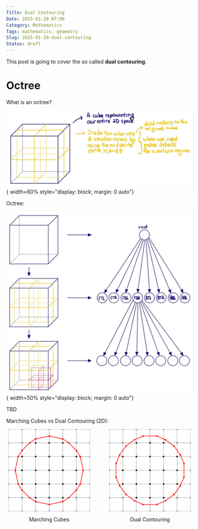 ```yaml
---
Title: Dual Contouring
Date: 2025-01-20 07:00
Category: Mathematics
Tags: mathematics, geometry
Slug: 2025-01-20-dual-contouring
Status: draft
---
```


This post is going to cover the so called **dual contouring**.

# Octree

What is an octree?

![Cube](../images/2025-01-20-dual-contouring/octree_cube.jpg){ width=60% style="display: block; margin: 0 auto"}

Octree:

![Octree](../images/2025-01-20-dual-contouring/octree.jpg){ width=50% style="display: block; margin: 0 auto"}

TBD

Marching Cubes vs Dual Contouring (2D):

<!-- <div style="display: flex; justify-content: center; gap: 40px; align-items: center;">
    <img src="../images/2025-01-20-dual-contouring/example_mc.svg" width="35%" alt="Marching Cubes Example">
    <img src="../images/2025-01-20-dual-contouring/example.svg" width="35%" alt="Dual Contouring Example">
</div> -->

<div style="display: flex; justify-content: center; gap: 40px; align-items: center;">
    <div style="text-align: center;">
        <img src="../images/2025-01-20-dual-contouring/example_mc.svg" width="95%" alt="Marching Cubes Example">
        <p style="margin-top: 10px;">Marching Cubes</p>
    </div>
    <div style="text-align: center;">
        <img src="../images/2025-01-20-dual-contouring/example.svg" width="95%" alt="Dual Contouring Example">
        <p style="margin-top: 10px;">Dual Contouring</p>
    </div>
</div>